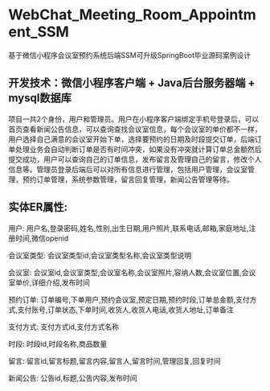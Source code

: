 # WebChat_Meeting_Room_Appointment_SSM
基于微信小程序会议室预约系统后端SSM可升级SpringBoot毕业源码案例设计

## 开发技术：微信小程序客户端 + Java后台服务器端 + mysql数据库

  项目一共2个身份，用户和管理员。用户在小程序客户端绑定手机号登录后，可以首页查看新闻公告信息，可以查询查找会议室信息，每个会议室的单价都不一样，用户选择自己满意的会议室开始下单，选择要预约的日期及时段提交订单，后端订单处理业务会自动判断订单是否有时间冲突，如果没有冲突就计算订单总金额然后提交成功，用户可以查询自己的订单信息，发布留言及管理自己的留言，修改个人信息等。管理员登录后端后可以对所有信息进行管理，包括用户管理，会议室管理，预约订单管理，系统参数管理，留言回复管理，新闻公告管理等待。
## 实体ER属性:
用户: 用户名,登录密码,姓名,性别,出生日期,用户照片,联系电话,邮箱,家庭地址,注册时间,微信openid

会议室类型: 会议室类型id,会议室类型名称,会议室类型说明

会议室: 会议室id,会议室类型,会议室名称,会议室照片,容纳人数,会议室位置,会议室单价,详细介绍,发布时间

预约订单: 订单编号,下单用户,预约会议室,预定日期,预约时段,订单总金额,支付方式,支付账号,订单状态,下单时间,收货人,收货人电话,收货人地址,订单备注

支付方式: 支付方式id,支付方式名称

时段: 时段id,时段名称,商品数量

留言: 留言id,留言标题,留言内容,留言人,留言时间,管理回复,回复时间

新闻公告: 公告id,标题,公告内容,发布时间
